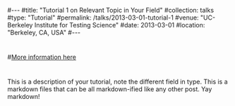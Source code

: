 #---
#title: "Tutorial 1 on Relevant Topic in Your Field"
#collection: talks
#type: "Tutorial"
#permalink: /talks/2013-03-01-tutorial-1
#venue: "UC-Berkeley Institute for Testing Science"
#date: 2013-03-01
#location: "Berkeley, CA, USA"
#---
#
#[More information here](http://exampleurl.com)
#
This is a description of your tutorial, note the different field in type. This is a markdown files that can be all markdown-ified like any other post. Yay markdown!
